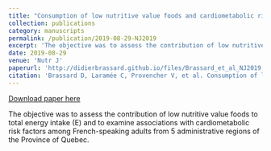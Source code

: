 ```yaml
---
title: "Consumption of low nutritive value foods and cardiometabolic risk factors among French-speaking adults from Quebec, Canada: the PREDISE study."
collection: publications
category: manuscripts
permalink: /publication/2019-08-29-NJ2019
excerpt: 'The objective was to assess the contribution of low nutritive value foods to total energy intake (E) and to examine associations with cardiometabolic risk factors among French-speaking adults from 5 administrative regions of the Province of Quebec.'
date: 2019-08-29
venue: 'Nutr J'
paperurl: 'http://didierbrassard.github.io/files/Brassard_et_al_NJ2019.pdf'
citation: 'Brassard D, Laramée C, Provencher V, et al. Consumption of low nutritive value foods and cardiometabolic risk factors among French-speaking adults from Quebec, Canada: the PREDISE study. Nutr J 2019. doi:10.1186/s12937-019-0474-y'
---
```


<a href='http://didierbrassard.github.io/files/Brassard_et_al_NJ2019.pdf'>Download paper here</a>

The objective was to assess the contribution of low nutritive value foods to total energy intake (E) and to examine associations with cardiometabolic risk factors among French-speaking adults from 5 administrative regions of the Province of Quebec.
